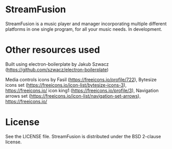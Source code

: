 # StreamFusion

StreamFusion is a music player and manager incorporating multiple different platforms in one single program, for all your music needs. In development.

# Other resources used

Built using electron-boilerplate by Jakub Szwacz (https://github.com/szwacz/electron-boilerplate)

Media controls icons by
  Fasil (https://freeicons.io/profile/722), Bytesize icons set (https://freeicons.io/icon-list/bytesize-icons-3), https://freeicons.io/
  icon king1 (https://freeicons.io/profile/3), Navigation arrows set (https://freeicons.io/icon-list/navigation-set-arrows), https://freeicons.io/

# License

See the LICENSE file. StreamFusion is distributed under the BSD 2-clause license.
